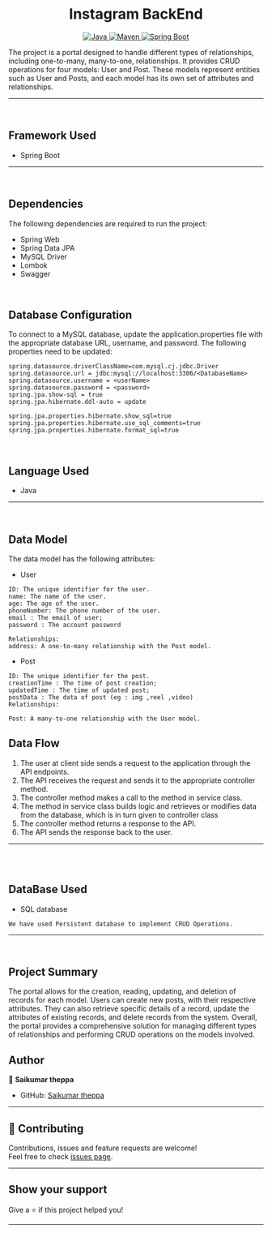 <h1 align = "center"> Instagram BackEnd </h1>

<p align="center">
<a href="Java url">
    <img alt="Java" src="https://img.shields.io/badge/Java->=8-darkblue.svg" />
</a>
<a href="Maven url" >
    <img alt="Maven" src="https://img.shields.io/badge/maven-3.0.5-brightgreen.svg" />
</a>
<a href="Spring Boot url" >
    <img alt="Spring Boot" src="https://img.shields.io/badge/Spring Boot-3.0.6-brightgreen.svg" />
</a>
</p>
The project is a portal designed to handle different types of relationships, including  one-to-many, many-to-one,  relationships. It provides CRUD operations for four models: User and Post. These models represent entities such as User and Posts, and each model has its own set of attributes and relationships.

---
<br>

## Framework Used
* Spring Boot

---
<br>

## Dependencies
The following dependencies are required to run the project:

* Spring Web
* Spring Data JPA
* MySQL Driver
* Lombok
* Swagger

<br>

## Database Configuration
To connect to a MySQL database, update the application.properties file with the appropriate database URL, username, and password. The following properties need to be updated:
```
spring.datasource.driverClassName=com.mysql.cj.jdbc.Driver
spring.datasource.url = jdbc:mysql://localhost:3306/<DatabaseName>
spring.datasource.username = <userName>
spring.datasource.password = <password>
spring.jpa.show-sql = true
spring.jpa.hibernate.ddl-auto = update

spring.jpa.properties.hibernate.show_sql=true
spring.jpa.properties.hibernate.use_sql_comments=true
spring.jpa.properties.hibernate.format_sql=true

```
<br>

## Language Used
* Java

---
<br>

## Data Model

The  data model  has the following attributes:
<br>

* User
```
ID: The unique identifier for the user.
name: The name of the user.
age: The age of the user.
phoneNumber: The phone number of the user.
email : The email of user;
password : The account password

Relationships:
address: A one-to-many relationship with the Post model.
```

* Post
```
ID: The unique identifier for the post.
creationTime : The time of post creation;
updatedTime : The time of updated post;
postData : The data of post (eg : img ,reel ,video)
Relationships:

Post: A many-to-one relationship with the User model.

```



## Data Flow

1. The user at client side sends a request to the application through the API endpoints.
2. The API receives the request and sends it to the appropriate controller method.
3. The controller method makes a call to the method in service class.
4. The method in service class builds logic and retrieves or modifies data from the database, which is in turn given to controller class
5. The controller method returns a response to the API.
6. The API sends the response back to the user.

---

<br>

<br>

## DataBase Used
* SQL database
```
We have used Persistent database to implement CRUD Operations.
```
---
<br>

## Project Summary

The portal allows for the creation, reading, updating, and deletion of records for each model. Users can create new posts, with their respective attributes. They can also retrieve specific details of a record, update the attributes of existing records, and delete records from the system.
Overall, the portal provides a comprehensive solution for managing different types of relationships and performing CRUD operations on the models involved.

## Author

👤 **Saikumar theppa**

* GitHub: [Saikumar theppa](https://gist.github.com/Saikumartheppa)

---

## 🤝 Contributing

Contributions, issues and feature requests are welcome!<br />Feel free to check [issues page]("url").
    
---

## Show your support

Give a ⭐️ if this project helped you!
    
---
